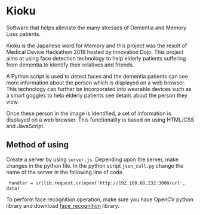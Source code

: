 # Kioku
Software that helps alleviate the many stresses of Dementia and Memory Loss patients.

Kioku is the Japanese word for Memory and this project was the result of Medical Device Hackathon 2019 hosted by Innovation Dojo. This project aims at using face detection technology to help elderly patients suffering from dementia to identify their relatives and friends.

A Python script is used to detect faces and the dementia patients can see more information about the person which is displayed on a web browser. This technology can further be incorporated into wearable devices such as a smart goggles to help elderly patients see details about the person they view.

Once these person in the image is identified, a set of information is displayed on a web browser. This functionality is based on using HTML/CSS and JavaScript.


## Method of using
Create a server by using `server.js`. Depending upon the server, make changes in the python file. In the python script `json_call.py` change the name of the server in the following line of code.

```	handler = urllib.request.urlopen('http://192.168.88.232:3000/url', data)```

To perform face recognition operation, make sure you have OpenCV python library and download [face_recognition](https://github.com/ageitgey/face_recognition) library.
